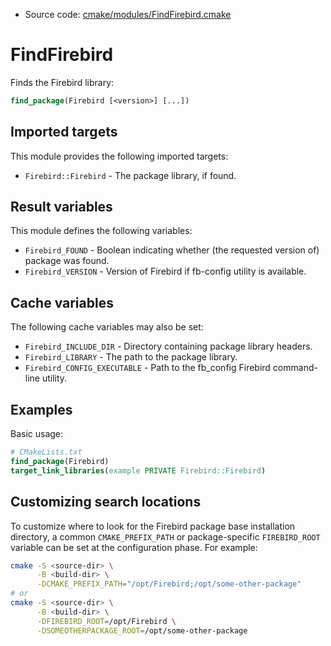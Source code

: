 <!-- This is auto-generated file. -->
* Source code: [cmake/modules/FindFirebird.cmake](https://github.com/petk/php-build-system/blob/master/cmake/cmake/modules/FindFirebird.cmake)

# FindFirebird

Finds the Firebird library:

```cmake
find_package(Firebird [<version>] [...])
```

## Imported targets

This module provides the following imported targets:

* `Firebird::Firebird` - The package library, if found.

## Result variables

This module defines the following variables:

* `Firebird_FOUND` - Boolean indicating whether (the requested version of)
  package was found.
* `Firebird_VERSION` - Version of Firebird if fb-config utility is available.

## Cache variables

The following cache variables may also be set:

* `Firebird_INCLUDE_DIR` - Directory containing package library headers.
* `Firebird_LIBRARY` - The path to the package library.
* `Firebird_CONFIG_EXECUTABLE` - Path to the fb_config Firebird command-line
  utility.

## Examples

Basic usage:

```cmake
# CMakeLists.txt
find_package(Firebird)
target_link_libraries(example PRIVATE Firebird::Firebird)
```

## Customizing search locations

To customize where to look for the Firebird package base
installation directory, a common `CMAKE_PREFIX_PATH` or
package-specific `FIREBIRD_ROOT` variable can be set at
the configuration phase. For example:

```sh
cmake -S <source-dir> \
      -B <build-dir> \
      -DCMAKE_PREFIX_PATH="/opt/Firebird;/opt/some-other-package"
# or
cmake -S <source-dir> \
      -B <build-dir> \
      -DFIREBIRD_ROOT=/opt/Firebird \
      -DSOMEOTHERPACKAGE_ROOT=/opt/some-other-package
```
